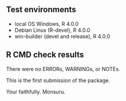 
## Test environments
* local OS Windows, R 4.0.0
* Debian Linux (R-devel), R 4.0.0
* win-builder (devel and release), R 4.0.0

## R CMD check results
There were no ERRORs, WARNINGs, or NOTEs. 

This is the first submission of the package.


Your faithfully.
Monsuru.


